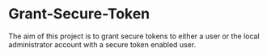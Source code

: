 # Grant-Secure-Token
The aim of this project is to grant secure tokens to either a user or the local administrator account with a secure token enabled user.
